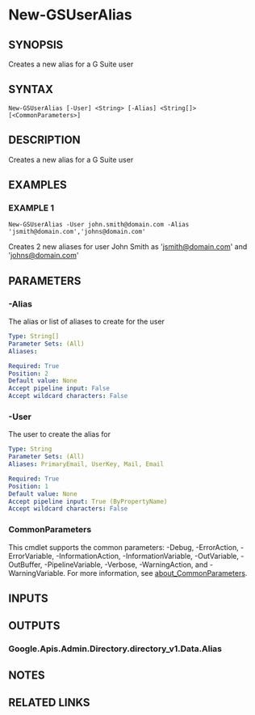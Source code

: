 # New-GSUserAlias

## SYNOPSIS
Creates a new alias for a G Suite user

## SYNTAX

```
New-GSUserAlias [-User] <String> [-Alias] <String[]> [<CommonParameters>]
```

## DESCRIPTION
Creates a new alias for a G Suite user

## EXAMPLES

### EXAMPLE 1
```
New-GSUserAlias -User john.smith@domain.com -Alias 'jsmith@domain.com','johns@domain.com'
```

Creates 2 new aliases for user John Smith as 'jsmith@domain.com' and 'johns@domain.com'

## PARAMETERS

### -Alias
The alias or list of aliases to create for the user

```yaml
Type: String[]
Parameter Sets: (All)
Aliases:

Required: True
Position: 2
Default value: None
Accept pipeline input: False
Accept wildcard characters: False
```

### -User
The user to create the alias for

```yaml
Type: String
Parameter Sets: (All)
Aliases: PrimaryEmail, UserKey, Mail, Email

Required: True
Position: 1
Default value: None
Accept pipeline input: True (ByPropertyName)
Accept wildcard characters: False
```

### CommonParameters
This cmdlet supports the common parameters: -Debug, -ErrorAction, -ErrorVariable, -InformationAction, -InformationVariable, -OutVariable, -OutBuffer, -PipelineVariable, -Verbose, -WarningAction, and -WarningVariable. For more information, see [about_CommonParameters](http://go.microsoft.com/fwlink/?LinkID=113216).

## INPUTS

## OUTPUTS

### Google.Apis.Admin.Directory.directory_v1.Data.Alias
## NOTES

## RELATED LINKS

